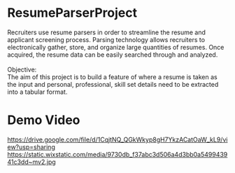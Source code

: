# ResumeParserProject
Recruiters use resume parsers in order to streamline the resume and applicant screening process. Parsing technology allows recruiters to electronically gather, store, and organize large quantities of resumes. Once acquired, the resume data can be easily searched through and analyzed.   <br><br>Objective: <br>The aim of this project is to build a feature of where a resume is taken as the input and personal, professional, skill set details need to be extracted into a tabular format.


# Demo Video
https://drive.google.com/file/d/1CqjtNQ_QGkWkyp8gH7YkzACatOaW_kL9/view?usp=sharing
https://static.wixstatic.com/media/9730db_f37abc3d506a4d3bb0a549943941c3dd~mv2.jpg
